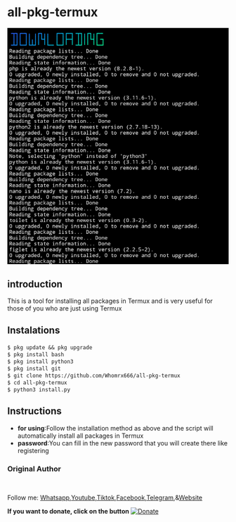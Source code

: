 # all-pkg-termux
![Xdorking preview](all-pkg-termux.png)

## introduction
This is a tool for installing all packages in Termux and is very useful for those of you who are just using Termux

## Instalations
```
$ pkg update && pkg upgrade
$ pkg install bash
$ pkg install python3
$ pkg install git
$ git clone https://github.com/Whomrx666/all-pkg-termux
$ cd all-pkg-termux
$ python3 install.py
```

## Instructions
- **for using**:Follow the installation method as above and the script will automatically install all packages in Termux
- **password**:You can fill in the new password that you will create there like registering

### Original Author
<a href="https://github.com/Whomrx666"><img src="https://img.shields.io/badge/Original-Author-brightgreen.svg" alt=""/></a>

Follow me: [Whatsapp](https://wa.me/6287855190571),[Youtube](https://youtube.com/@whomrx666),[Tiktok](https://www.tiktok.com/@whomr.x),[Facebook](https://www.facebook.com/whomrx.666),[Telegram](https://t.me/@Whomr_X),&[Website](https://whomrxhackers.blogspot.com/)

**If you want to donate, click on the button**
<a href="https://saweria.co/whomrx"><img title="Donate" src="https://img.shields.io/badge/Donate-all pkg termux-yellow?style=for-the-badge&logo=github"></a>

